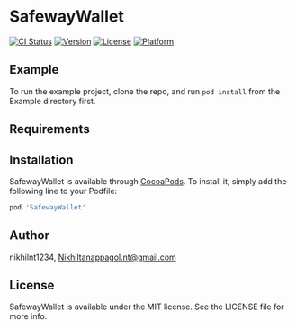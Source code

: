 # SafewayWallet

[![CI Status](https://img.shields.io/travis/nikhilnt1234/SafewayWallet.svg?style=flat)](https://travis-ci.org/nikhilnt1234/SafewayWallet)
[![Version](https://img.shields.io/cocoapods/v/SafewayWallet.svg?style=flat)](https://cocoapods.org/pods/SafewayWallet)
[![License](https://img.shields.io/cocoapods/l/SafewayWallet.svg?style=flat)](https://cocoapods.org/pods/SafewayWallet)
[![Platform](https://img.shields.io/cocoapods/p/SafewayWallet.svg?style=flat)](https://cocoapods.org/pods/SafewayWallet)

## Example

To run the example project, clone the repo, and run `pod install` from the Example directory first.

## Requirements

## Installation

SafewayWallet is available through [CocoaPods](https://cocoapods.org). To install
it, simply add the following line to your Podfile:

```ruby
pod 'SafewayWallet'
```

## Author

nikhilnt1234, Nikhiltanappagol.nt@gmail.com

## License

SafewayWallet is available under the MIT license. See the LICENSE file for more info.
